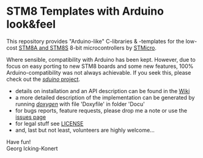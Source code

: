 STM8 Templates with Arduino look&feel 
=================

This repository provides "Arduino-like" C-libraries & -templates for the low-cost [STM8A and STM8S](https://en.wikipedia.org/wiki/STM8) 8-bit microcontrollers by [STMicro](http://st.com).

Where sensible, compatibility with Arduino has been kept. However, due to focus on easy porting to new STM8 boards and some new features, 100% Arduino-compatibility was not always achievable. If you seek this, please check out the [_sduino_ project](https://github.com/tenbaht/sduino). 

- details on installation and an API description can be found in the [Wiki](https://github.com/gicking/STM8_templates/wiki)
- a more detailed description of the implementation can be generated by running [_doxygen_](http://www.stack.nl/~dimitri/doxygen/) with file 'Doxyfile' in folder 'Docu'
- for bugs reports, feature requests, please drop me a note or use the [issues page](https://github.com/gicking/STM8_templates/issues)
- for legal stuff see [LICENSE](LICENSE)
- and, last but not least, volunteers are highly welcome...

Have fun!  
Georg Icking-Konert

